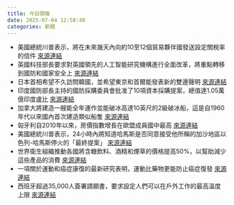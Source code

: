 ```yaml
---
title: 今日頭條
date: 2025-07-04 12:58:40
categories: 新聞            
---
```

- 美國總統川普表示，將在未來幾天內向約10至12個貿易夥伴國發送設定關稅率的信件 [來源連結](https://www.theguardian.com/us-news/2025/jul/04/trump-says-us-will-send-letters-setting-tariff-rates-to-trading-partners)
- 英國科技部長要求對英國領先的人工智能研究機構進行全面改革，將重點轉移到國防和國家安全上 [來源連結](https://www.theguardian.com/technology/2025/jul/04/minister-demands-overhaul-of-uks-leading-ai-institute-alan-turing)
- 日本首相希望不久訪問韓國，並希望東京和首爾能發表新的雙邊聲明 [來源連結](https://www.japantimes.co.jp/news/2025/07/04/japan/s-korea-japan-visit-hope/)
- 印度國防部長主持的國防採購委員會批准了10項資本採購提案，總值達1.05萬億印度盧比 [來源連結](https://www.thehindu.com/news/the-hindu-morning-digest-july-4-2025/article69770294.ece)
- 加拿大將建造一艘能全年運作並能破冰高達10英尺的2級破冰船，這是自1960年代以來國內首次建造類似船隻 [來源連結](https://www.theguardian.com/environment/2025/jul/04/canada-icebreakers-arctic)
- 匈牙利自2010年以來，房價指數增長在歐盟成員國中最高 [來源連結](https://www.theguardian.com/commentisfree/2025/jul/04/hungary-budapest-renting-housing-crisis)
- 美國總統川普表示，24小時內將知道哈馬斯是否同意接受他所稱的加沙地區以色列-哈馬斯停火的「最終提案」 [來源連結](https://www.thehindu.com/news/international/trump-says-he-expects-hamas-decision-in-24-hours-on-final-peace-proposal/article69771605.ece)
- 世界衛生組織推動各國將含糖飲料、酒精和煙草的價格提高50%，以幫助減少這些產品的消費 [來源連結](https://www.japantimes.co.jp/news/2025/07/04/world/science-health/who-health-taxes/)
- 一項關於運動和癌症康復的最新研究表明，運動比藥物更能防止癌症復發 [來源連結](https://www.theguardian.com/commentisfree/2025/jul/04/exercise-drugs-cancer-remission)
- 西班牙超過35,000人簽署請願書，要求設定人們可以在戶外工作的最高溫度上限 [來源連結](https://www.theguardian.com/world/live/2025/jul/04/europe-live-latest-news-russia-ukraine-war-putin-zelenskyy)



